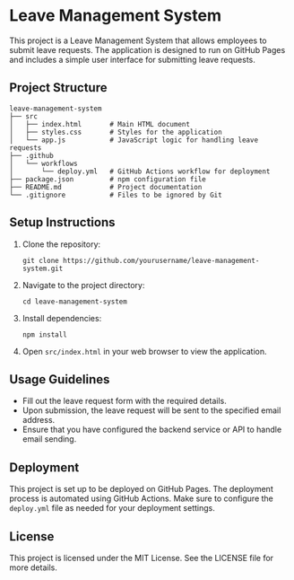 # Leave Management System

This project is a Leave Management System that allows employees to submit leave requests. The application is designed to run on GitHub Pages and includes a simple user interface for submitting leave requests.

## Project Structure

```
leave-management-system
├── src
│   ├── index.html       # Main HTML document
│   ├── styles.css       # Styles for the application
│   └── app.js           # JavaScript logic for handling leave requests
├── .github
│   └── workflows
│       └── deploy.yml   # GitHub Actions workflow for deployment
├── package.json         # npm configuration file
├── README.md            # Project documentation
└── .gitignore           # Files to be ignored by Git
```

## Setup Instructions

1. Clone the repository:
   ```
   git clone https://github.com/yourusername/leave-management-system.git
   ```

2. Navigate to the project directory:
   ```
   cd leave-management-system
   ```

3. Install dependencies:
   ```
   npm install
   ```

4. Open `src/index.html` in your web browser to view the application.

## Usage Guidelines

- Fill out the leave request form with the required details.
- Upon submission, the leave request will be sent to the specified email address.
- Ensure that you have configured the backend service or API to handle email sending.

## Deployment

This project is set up to be deployed on GitHub Pages. The deployment process is automated using GitHub Actions. Make sure to configure the `deploy.yml` file as needed for your deployment settings.

## License

This project is licensed under the MIT License. See the LICENSE file for more details.